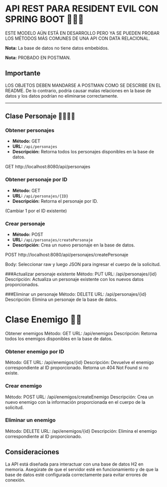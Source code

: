 # API REST PARA RESIDENT EVIL CON SPRING BOOT 🔫🧟‍♂️

ESTE MODELO AÚN ESTÁ EN DESARROLLO PERO YA SE PUEDEN PROBAR LOS MÉTODOS MÁS COMUNES DE UNA API CON DATA RELACIONAL.

**Nota:** La base de datos no tiene datos embebidos.

**Nota:** PROBADO EN POSTMAN.

## Importante

LOS OBJETOS DEBEN MANDARSE A POSTMAN COMO SE DESCRIBE EN EL README. De lo contrario, podría causar malas relaciones en la base de datos y los datos podrían no eliminarse correctamente.

---

## Clase Personaje 🦸‍♂️🦸‍♀️

### Obtener personajes
- **Método:** GET
- **URL:** `/api/personajes`
- **Descripción:** Retorna todos los personajes disponibles en la base de datos.

GET http://localhost:8080/api/personajes

### Obtener personaje por ID
- **Método:** GET
- **URL:** `/api/personajes/{ID}`
- **Descripción:** Retorna el personaje por ID.

(Cambiar 1 por el ID existente)

### Crear personaje
- **Método:** POST
- **URL:** `/api/personajes/createPersonaje`
- **Descripción:** Crea un nuevo personaje en la base de datos.


POST http://localhost:8080/api/personajes/createPersonaje

Body: Seleccionar raw y luego JSON para ingresar el cuerpo de la solicitud.

###Actualizar personaje existente
Método: PUT
URL: /api/personajes/{id}
Descripción: Actualiza un personaje existente con los nuevos datos proporcionados.

###Eliminar un personaje
Método: DELETE
URL: /api/personajes/{id}
Descripción: Elimina un personaje de la base de datos.

# Clase Enemigo 🧟‍♂️
Obtener enemigos
Método: GET
URL: /api/enemigos
Descripción: Retorna todos los enemigos disponibles en la base de datos.

### Obtener enemigo por ID
Método: GET
URL: /api/enemigos/{id}
Descripción: Devuelve el enemigo correspondiente al ID proporcionado. Retorna un 404 Not Found si no existe.

### Crear enemigo
Método: POST
URL: /api/enemigos/createEnemigo
Descripción: Crea un nuevo enemigo con la información proporcionada en el cuerpo de la solicitud.

### Eliminar un enemigo
Método: DELETE
URL: /api/enemigos/{id}
Descripción: Elimina el enemigo correspondiente al ID proporcionado.

## Consideraciones
La API está diseñada para interactuar con una base de datos H2 en memoria.
Asegúrate de que el servidor esté en funcionamiento y de que la base de datos esté configurada correctamente para evitar errores de conexión.
